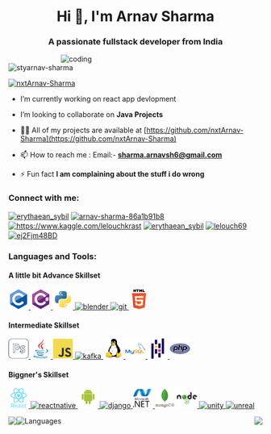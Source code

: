 
<h1 align="center">Hi 👋, I'm Arnav Sharma</h1>
<h3 align="center">A passionate fullstack developer from India</h3>
<img align="right" alt="coding" width="400" src="https://user-images.githubusercontent.com/74038190/250967618-de30015f-dc5f-4ecf-a49b-ccd2b89776e4.gif">
<p align="left"> <img src="https://komarev.com/ghpvc/?username=nxtArnav-Sharma&label=Profile%20views&color=0e75b6&style=flat" alt="styarnav-sharma" /> </p>

<p align="left"> <a href="https://github.com/ryo-ma/github-profile-trophy"><img src="https://github-profile-trophy.vercel.app/?username=nxtArnav-Sharma&theme=theme=dark_lover" alt="nxtArnav-Sharma" /></a> </p>

- I’m currently working on react app devlopment 

- I’m looking to collaborate on **Java Projects**

- 👨‍💻 All of my projects are available at [https://github.com/nxtArnav-Sharma](https://github.com/nxtArnav-Sharma)

- 📫 How to reach me : Email:- **sharma.arnavsh6@gmail.com**

- ⚡ Fun fact **I am complaining about the stuff i do wrong**

<h3 align="left">Connect with me:</h3>
<p align="left">
<a href="https://twitter.com/erythaean_sybil" target="blank"><img align="center" src="https://cdn.jsdelivr.net/npm/simple-icons@3.0.1/icons/twitter.svg" alt="erythaean_sybil" height="30" width="40" /></a>
<a href="https://linkedin.com/in/arnav-sharma-86a1b91b8" target="blank"><img align="center" src="https://cdn.jsdelivr.net/npm/simple-icons@3.0.1/icons/linkedin.svg" alt="arnav-sharma-86a1b91b8" height="30" width="40" /></a>
<a href="https://kaggle.com/https://www.kaggle.com/lelouchkrast" target="blank"><img align="center" src="https://cdn.jsdelivr.net/npm/simple-icons@3.0.1/icons/kaggle.svg" alt="https://www.kaggle.com/lelouchkrast" height="30" width="40" /></a>
<a href="https://instagram.com/erythaean_sybil" target="blank"><img align="center" src="https://cdn.jsdelivr.net/npm/simple-icons@3.0.1/icons/instagram.svg" alt="erythaean_sybil" height="30" width="40" /></a>
<a href="https://www.youtube.com/c/lelouch69" target="blank"><img align="center" src="https://cdn.jsdelivr.net/npm/simple-icons@3.0.1/icons/youtube.svg" alt="lelouch69" height="30" width="40" /></a>
<a href="https://discord.gg/ej2Fjm48BD" target="blank"><img align="center" src="https://cdn.jsdelivr.net/npm/simple-icons@3.0.1/icons/discord.svg" alt="ej2Fjm48BD" height="30" width="40" /></a>
</p>

<h3 align="left">Languages and Tools:</h3>
<h4 align="left"> A little bit Advance Skillset</h4>
<a href="https://www.cprogramming.com/" target="_blank" rel="noreferrer">
    <img src="https://raw.githubusercontent.com/devicons/devicon/master/icons/c/c-original.svg" alt="c" width="40" height="40"/> </a> <a href="https://www.w3schools.com/cs/" target="_blank" rel="noreferrer"> <img src="https://raw.githubusercontent.com/devicons/devicon/master/icons/csharp/csharp-original.svg" alt="csharp" width="40" height="40"/> </a> <a href="https://www.python.org" target="_blank" rel="noreferrer"> <img src="https://raw.githubusercontent.com/devicons/devicon/master/icons/python/python-original.svg" alt="python" width="40" height="40"/> </a> <a href="https://www.blender.org/" target="_blank" rel="noreferrer"> <img src="https://download.blender.org/branding/community/blender_community_badge_white.svg" alt="blender" width="40" height="40"/> </a> <a href="https://git-scm.com/" target="_blank" rel="noreferrer"> <img src="https://www.vectorlogo.zone/logos/git-scm/git-scm-icon.svg" alt="git" width="40" height="40"/> </a> <a href="https://www.w3.org/html/" target="_blank" rel="noreferrer"> <img src="https://raw.githubusercontent.com/devicons/devicon/master/icons/html5/html5-original-wordmark.svg" alt="html5" width="40" height="40"/> </a>

<h4 align="left"> Intermediate Skillset</h4>
 <a href="https://www.photoshop.com/en" target="_blank" rel="noreferrer"> <img src="https://raw.githubusercontent.com/devicons/devicon/master/icons/photoshop/photoshop-line.svg" alt="photoshop" width="40" height="40"/> </a> <a href="https://www.java.com" target="_blank" rel="noreferrer"> <img src="https://raw.githubusercontent.com/devicons/devicon/master/icons/java/java-original.svg" alt="java" width="40" height="40"/> </a> <a href="https://developer.mozilla.org/en-US/docs/Web/JavaScript" target="_blank" rel="noreferrer"> <img src="https://raw.githubusercontent.com/devicons/devicon/master/icons/javascript/javascript-original.svg" alt="javascript" width="40" height="40"/> </a> <a href="https://kafka.apache.org/" target="_blank" rel="noreferrer"> <img src="https://www.vectorlogo.zone/logos/apache_kafka/apache_kafka-icon.svg" alt="kafka" width="40" height="40"/> </a> <a href="https://www.linux.org/" target="_blank" rel="noreferrer"> <img src="https://raw.githubusercontent.com/devicons/devicon/master/icons/linux/linux-original.svg" alt="linux" width="40" height="40"/> </a> <a href="https://www.mysql.com/" target="_blank" rel="noreferrer"> <img src="https://raw.githubusercontent.com/devicons/devicon/master/icons/mysql/mysql-original-wordmark.svg" alt="mysql" width="40" height="40"/> </a> <a href="https://pandas.pydata.org/" target="_blank" rel="noreferrer"> <img src="https://raw.githubusercontent.com/devicons/devicon/2ae2a900d2f041da66e950e4d48052658d850630/icons/pandas/pandas-original.svg" alt="pandas" width="40" height="40"/> </a> <a href="https://www.php.net" target="_blank" rel="noreferrer"> <img src="https://raw.githubusercontent.com/devicons/devicon/master/icons/php/php-original.svg" alt="php" width="40" height="40"/> </a>

<h4 align="left"> Biggner's Skillset</h4>
<a href="https://reactjs.org/" target="_blank" rel="noreferrer"> <img src="https://raw.githubusercontent.com/devicons/devicon/master/icons/react/react-original-wordmark.svg" alt="react" width="40" height="40"/> </a> <a href="https://reactnative.dev/" target="_blank" rel="noreferrer"> <img src="https://reactnative.dev/img/header_logo.svg" alt="reactnative" width="40" height="40"/> </a>  <a href="https://developer.android.com" target="_blank" rel="noreferrer"> <img src="https://raw.githubusercontent.com/devicons/devicon/master/icons/android/android-original-wordmark.svg" alt="android" width="40" height="40"/> </a> <a href="https://www.djangoproject.com/" target="_blank" rel="noreferrer"> <img src="https://cdn.worldvectorlogo.com/logos/django.svg" alt="django" width="40" height="40"/> </a> <a href="https://dotnet.microsoft.com/" target="_blank" rel="noreferrer"> <img src="https://raw.githubusercontent.com/devicons/devicon/master/icons/dot-net/dot-net-original-wordmark.svg" alt="dotnet" width="40" height="40"/> </a> <a href="https://www.mongodb.com/" target="_blank" rel="noreferrer"> <img src="https://raw.githubusercontent.com/devicons/devicon/master/icons/mongodb/mongodb-original-wordmark.svg" alt="mongodb" width="40" height="40"/></a> <a href="https://nodejs.org" target="_blank" rel="noreferrer"> <img src="https://raw.githubusercontent.com/devicons/devicon/master/icons/nodejs/nodejs-original-wordmark.svg" alt="nodejs" width="40" height="40"/> </a> <a href="https://unity.com/" target="_blank" rel="noreferrer"> <img src="https://www.vectorlogo.zone/logos/unity3d/unity3d-icon.svg" alt="unity" width="40" height="40"/> </a> <a href="https://unrealengine.com/" target="_blank" rel="noreferrer"> <img src="https://raw.githubusercontent.com/kenangundogan/fontisto/036b7eca71aab1bef8e6a0518f7329f13ed62f6b/icons/svg/brand/unreal-engine.svg" alt="unreal" width="40" height="40"/></a> </p>

<p><img align="left" src="https://github-readme-stats.vercel.app/api?username=nxtArnav-Sharma&count_private=true&show_icons=true&theme=radical" /> </p>
 <p> <img align="right" src="https://github-readme-streak-stats.herokuapp.com/?user=nxtArnav-Sharma&theme=radical" /></p>
 <p> <img align="left" alt="Languages" src="https://github-readme-stats.vercel.app/api/top-langs/?username=nxtArnav-Sharma&layout=compact&langs_count=10&show_icons=true&theme=radical&time=123" /> </p>

